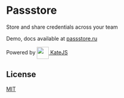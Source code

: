 # Passstore
Store and share credentials across your team

Demo, docs available at [passstore.ru](https://passstore.ru)

Powered by [<img width="32" height="32" style="vertical-align: middle;" src="https://github.com/romannep/katejs/raw/master/docs/assets/img/logo_kate_200.jpg"> KateJS](https://github.com/romannep/katejs)

## License
[MIT](LICENSE)
